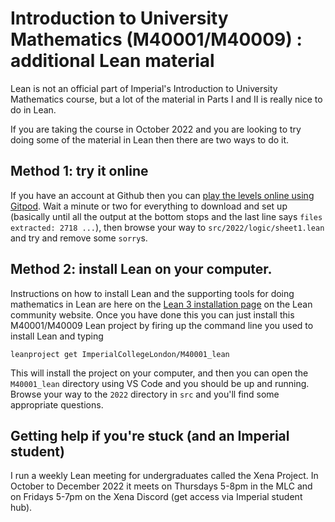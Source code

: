 # Introduction to University Mathematics (M40001/M40009) : additional Lean material

Lean is not an official part of Imperial's Introduction to University Mathematics course, but a lot of the material in Parts I and II is really nice to do in Lean. 

If you are taking the course in October 2022 and you are looking to try doing some of the material in Lean then there are two ways to do it.

## Method 1: try it online

If you have an account at Github then you can
[play the levels online using Gitpod](https://gitpod.io/#https://github.com/ImperialCollegeLondon/M40001_lean). Wait a minute or two for everything to download and set up (basically until all the output at the bottom stops
and the last line says `files extracted: 2718 ...`), then browse your way to `src/2022/logic/sheet1.lean` and try and remove some `sorry`s.

## Method 2: install Lean on your computer.

Instructions on how to install Lean and the supporting tools for doing mathematics in Lean are here on the [Lean 3 installation page](https://leanprover-community.github.io/get_started.html) on the Lean community website. Once you have done this you can just install this M40001/M40009 Lean project by firing up the command line you used to install Lean and typing


```
leanproject get ImperialCollegeLondon/M40001_lean
```

This will install the project on your computer, and then
you can open the `M40001_lean` directory using VS Code
and you should be up and running. Browse your way to the `2022` directory in `src` and you'll find some appropriate questions.

## Getting help if you're stuck (and an Imperial student)

I run a weekly Lean meeting for undergraduates called the Xena Project. In October to December 2022 it meets on Thursdays 5-8pm in the MLC and on Fridays 5-7pm on the Xena Discord (get access via Imperial student hub).
